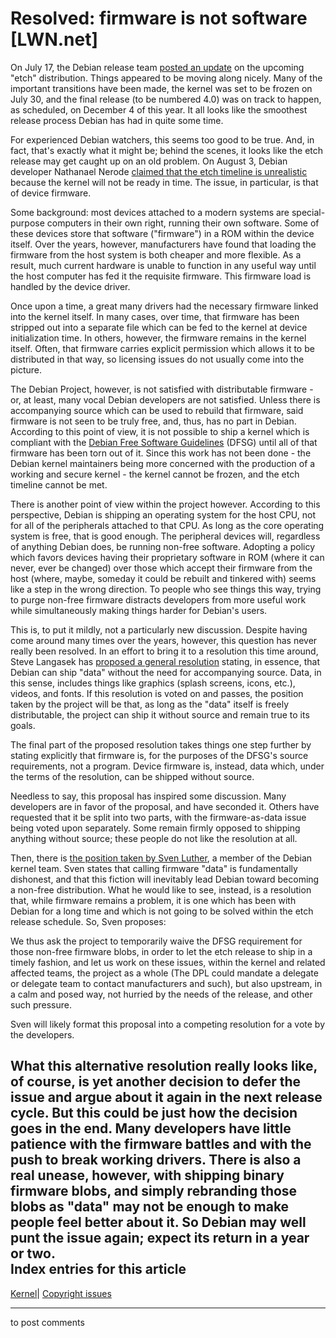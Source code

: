 # Resolved: firmware is not software [LWN.net]

On July 17, the Debian release team [posted an update](http://lwn.net/Articles/191721/) on the upcoming "etch" distribution. Things appeared to be moving along nicely. Many of the important transitions have been made, the kernel was set to be frozen on July 30, and the final release (to be numbered 4.0) was on track to happen, as scheduled, on December 4 of this year. It all looks like the smoothest release process Debian has had in quite some time. 

For experienced Debian watchers, this seems too good to be true. And, in fact, that's exactly what it might be; behind the scenes, it looks like the etch release may get caught up on an old problem. On August 3, Debian developer Nathanael Nerode [claimed that the etch timeline is unrealistic](/Articles/196646/) because the kernel will not be ready in time. The issue, in particular, is that of device firmware. 

Some background: most devices attached to a modern systems are special-purpose computers in their own right, running their own software. Some of these devices store that software ("firmware") in a ROM within the device itself. Over the years, however, manufacturers have found that loading the firmware from the host system is both cheaper and more flexible. As a result, much current hardware is unable to function in any useful way until the host computer has fed it the requisite firmware. This firmware load is handled by the device driver. 

Once upon a time, a great many drivers had the necessary firmware linked into the kernel itself. In many cases, over time, that firmware has been stripped out into a separate file which can be fed to the kernel at device initialization time. In others, however, the firmware remains in the kernel itself. Often, that firmware carries explicit permission which allows it to be distributed in that way, so licensing issues do not usually come into the picture. 

The Debian Project, however, is not satisfied with distributable firmware - or, at least, many vocal Debian developers are not satisfied. Unless there is accompanying source which can be used to rebuild that firmware, said firmware is not seen to be truly free, and, thus, has no part in Debian. According to this point of view, it is not possible to ship a kernel which is compliant with the [Debian Free Software Guidelines](http://www.debian.org/social_contract) (DFSG) until all of that firmware has been torn out of it. Since this work has not been done - the Debian kernel maintainers being more concerned with the production of a working and secure kernel - the kernel cannot be frozen, and the etch timeline cannot be met. 

There is another point of view within the project however. According to this perspective, Debian is shipping an operating system for the host CPU, not for all of the peripherals attached to that CPU. As long as the core operating system is free, that is good enough. The peripheral devices will, regardless of anything Debian does, be running non-free software. Adopting a policy which favors devices having their proprietary software in ROM (where it can never, ever be changed) over those which accept their firmware from the host (where, maybe, someday it could be rebuilt and tinkered with) seems like a step in the wrong direction. To people who see things this way, trying to purge non-free firmware distracts developers from more useful work while simultaneously making things harder for Debian's users. 

This is, to put it mildly, not a particularly new discussion. Despite having come around many times over the years, however, this question has never really been resolved. In an effort to bring it to a resolution this time around, Steve Langasek has [proposed a general resolution](/Articles/196654/) stating, in essence, that Debian can ship "data" without the need for accompanying source. Data, in this sense, includes things like graphics (splash screens, icons, etc.), videos, and fonts. If this resolution is voted on and passes, the position taken by the project will be that, as long as the "data" itself is freely distributable, the project can ship it without source and remain true to its goals. 

The final part of the proposed resolution takes things one step further by stating explicitly that firmware is, for the purposes of the DFSG's source requirements, not a program. Device firmware is, instead, data which, under the terms of the resolution, can be shipped without source. 

Needless to say, this proposal has inspired some discussion. Many developers are in favor of the proposal, and have seconded it. Others have requested that it be split into two parts, with the firmware-as-data issue being voted upon separately. Some remain firmly opposed to shipping anything without source; these people do not like the resolution at all. 

Then, there is [the position taken by Sven Luther](/Articles/196663/), a member of the Debian kernel team. Sven states that calling firmware "data" is fundamentally dishonest, and that this fiction will inevitably lead Debian toward becoming a non-free distribution. What he would like to see, instead, is a resolution that, while firmware remains a problem, it is one which has been with Debian for a long time and which is not going to be solved within the etch release schedule. So, Sven proposes: 

We thus ask the project to temporarily waive the DFSG requirement for those non-free firmware blobs, in order to let the etch release to ship in a timely fashion, and let us work on these issues, within the kernel and related affected teams, the project as a whole (The DPL could mandate a delegate or delegate team to contact manufacturers and such), but also upstream, in a calm and posed way, not hurried by the needs of the release, and other such pressure. 

Sven will likely format this proposal into a competing resolution for a vote by the developers. 

What this alternative resolution really looks like, of course, is yet another decision to defer the issue and argue about it again in the next release cycle. But this could be just how the decision goes in the end. Many developers have little patience with the firmware battles and with the push to break working drivers. There is also a real unease, however, with shipping binary firmware blobs, and simply rebranding those blobs as "data" may not be enough to make people feel better about it. So Debian may well punt the issue again; expect its return in a year or two.  
Index entries for this article  
---  
[Kernel](/Kernel/Index)| [Copyright issues](/Kernel/Index#Copyright_issues)  
  


* * *

to post comments 
